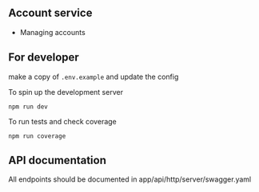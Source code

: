 ## Account service
- Managing accounts

## For developer
make a copy of `.env.example` and update the config

To spin up the development server
```
npm run dev
```

To run tests and check coverage
```
npm run coverage
```

## API documentation
All endpoints should be documented in app/api/http/server/swagger.yaml